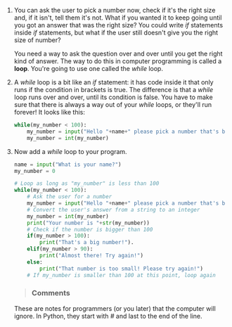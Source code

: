 1. You can ask the user to pick a number now, check if it's the right size and, if it isn't, tell them it's not. What if you wanted it to keep going until you got an answer that was the right size? You could write *if* statements inside *if* statements, but what if the user still doesn't give you the right size of number?

	You need a way to ask the question over and over until you get the right kind of answer. The way to do this in computer programming is called a **loop**. You're going to use one called the *while* loop.
2. A *while* loop is a bit like an *if* statement: it has code inside it that only runs if the condition in brackets is true. The difference is that a *while* loop runs over and over, until its condition is false. You have to make sure that there is always a way out of your *while* loops, or they'll run forever! It looks like this:
	```python
	while(my_number < 100):
	    my_number = input("Hello "+name+" please pick a number that's bigger than 100")
		my_number = int(my_number)
	```
3. Now add a *while* loop to your program.

	```python
	name = input("What is your name?")
	my_number = 0
	
	# Loop as long as "my_number" is less than 100
	while(my_number < 100):
		# Ask the user for a number
		my_number = input("Hello "+name+" please pick a number that's bigger than 100")
		# Convert the user's answer from a string to an integer
		my_number = int(my_number)
		print("Your number is "+str(my_number))
		# Check if the number is bigger than 100
		if(my_number > 100):
			print("That's a big number!").
		elif(my_number > 90):
			print("Almost there! Try again!")
		else:
			print("That number is too small! Please try again!")
		# If my_number is smaller than 100 at this point, loop again
	```

	> ### Comments
	These are notes for programmers (or you later) that the computer will ignore. In Python, they start with *#* and last to the end of the line.   
